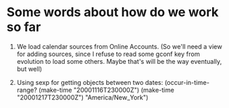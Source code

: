 # Some words about how do we work so far #

1. We load calendar sources from Online Accounts.
   (So we'll need a view for adding sources, since I refuse
   to read some gconf key from evolution to load some others.
   Maybe that's will be the way eventually, but well)

2. Using sexp for getting objects between two dates:
   (occur-in-time-range? (make-time "20001116T230000Z") (make-time "20001217T230000Z") "America/New_York")
